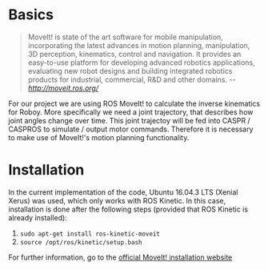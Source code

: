 # Basics
> MoveIt! is state of the art software for mobile manipulation, incorporating the latest advances in motion planning, manipulation, 3D perception, kinematics, control and navigation. It provides an easy-to-use platform for developing advanced robotics applications, evaluating new robot designs and building integrated robotics products for industrial, commercial, R&D and other domains.
> -- <cite><http://moveit.ros.org/>

For our project we are using ROS MoveIt! to calculate the inverse kinematics for Roboy. More specifically we need a joint trajectory, that describes how joint angles change over time. This joint trajectoy will be fed into CASPR / CASPROS to simulate / output motor commands. Therefore it is necessary to make use of MoveIt!'s motion planning functionality.

# Installation
In the current implementation of the code, Ubuntu 16.04.3 LTS (Xenial Xerus) was used, which only works with ROS Kinetic. In this case, installation is done after the following steps (provided that ROS Kinetic is already installed):

1. `sudo apt-get install ros-kinetic-moveit`
2. `source /opt/ros/kinetic/setup.bash`

For further information, go to the [official MoveIt! installation website](http://moveit.ros.org/install/)

